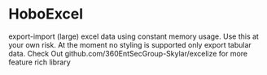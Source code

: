 # HoboExcel
export-import (large) excel data using constant memory usage. Use this at your own risk. At the moment no styling is supported only export tabular data. Check Out github.com/360EntSecGroup-Skylar/excelize for more feature rich library
